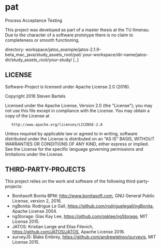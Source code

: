 # pat
Process Acceptance Testing

This project was developed as part of a master thesis at the TU Ilmenau.
Due to the character of a software prototype there is no claim to completeness or smooth functioning.

directory: workspace/jatos_example/jatos-2.1.9-beta_mac_java/study_assets_root/pat/
           your-workspace/dir-name/jatos-dir/study_assets_root/your-study/ [..]

## LICENSE
Software-Project is licensed under Apache License 2.0 (2016).

Copyright 2016 Steven Bartels

Licensed under the Apache License, Version 2.0 (the "License");
you may not use this file except in compliance with the License.
You may obtain a copy of the License at

       http://www.apache.org/licenses/LICENSE-2.0

Unless required by applicable law or agreed to in writing, software
distributed under the License is distributed on an "AS IS" BASIS,
WITHOUT WARRANTIES OR CONDITIONS OF ANY KIND, either express or implied.
See the License for the specific language governing permissions and limitations under the License.

## THIRD-PARTY-PROJECTS
This project relies on the work and software of the following third-party-projects:

- Bonitasoft Bonita BPM: http://www.bonitasoft.com, GNU General Public License, version 2, 2016.
- ngBonita: Rodrigue Le Gall, https://github.com/rodriguelegall/ngBonita, Apache License 2004.
- ngStorage: Gias Kay Lee, https://github.com/gsklee/ngStorage, MIT License 2015.
- JATOS: Kristian Lange and Elisa Filevich, https://github.com/JATOS/JATOS, Apache License 2016.
- surveyJS: Blake Embrey, https://github.com/andrewtelnov/surveyjs, MIT License 2015.
